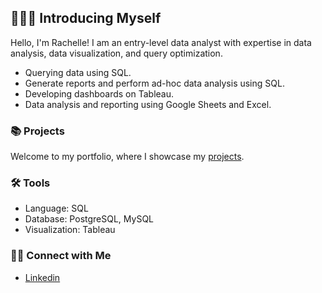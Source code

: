 ## 🙋🏻‍♀️ Introducing Myself

Hello, I'm Rachelle! I am an entry-level data analyst with expertise in data analysis, data visualization, and query optimization. 

- Querying data using SQL.
- Generate reports and perform ad-hoc data analysis using SQL.
- Developing dashboards on Tableau.
- Data analysis and reporting using Google Sheets and Excel.

### 📚 Projects

Welcome to my portfolio, where I showcase my [projects](https://github.com/rnorman1996/SQL_Portfolio/blob/main/README.md).

### 🛠️ Tools

- Language: SQL
- Database: PostgreSQL, MySQL
- Visualization: Tableau

### 👋🏻 Connect with Me

- [Linkedin](https://www.linkedin.com/in/rachelle-norman-1b0016258/)

